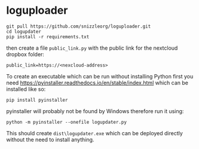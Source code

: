 # loguploader



```
git pull https://github.com/snizzleorg/loguploader.git
cd logupdater
pip install -r requirements.txt
```
then create a file `public_link.py` with the public link for the nextcloud dropbox folder:
```
public_link=https://<nexcloud-address>
```


To create an executable which can be run without installing Python first you need https://pyinstaller.readthedocs.io/en/stable/index.html which can be installed like so:

```
pip install pyinstaller
```

pyinstaller will probably not be found by Windows therefore run it using: 

```
python -m pyinstaller --onefile logupdater.py
```
 
 This should create `dist\logupdater.exe` which can be deployed directly without the need to install anything.

